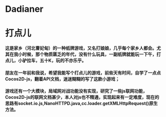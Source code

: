 # Dadianer
# 打点儿
#### 这是家乡（河北曹妃甸）的一种纸牌游戏，又名打娘娘，几乎每个家乡人都会。尤其在我小时候，那个物质匮乏的年代，没有什么玩具，一副纸牌就能玩一下午，打点儿，小驴拉车，五十K，玩的不亦乐乎。
#### 朋友在一年前和我说，希望我能写个打点儿的游戏，前些天有时间，自学了一点点Cocos2D-js，翻着API文档，迷迷糊糊的写了这款小游戏；
#### 游戏还有一个大模块，局域网对战功能没有实现，研究了一些js联网功能，Cocos2D-js的联网文档甚少，本人对js也不精通，实现起来有一定难度，现在的思路有socket.io.js,NanoHTTPD.java,cc.loader.getXMLHttpRequest()原生方法。
